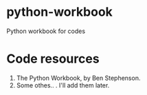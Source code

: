 # python-workbook
Python workbook for codes

# Code resources
1. The Python Workbook, by Ben Stephenson.
2. Some othes.. . I'll add them later.

